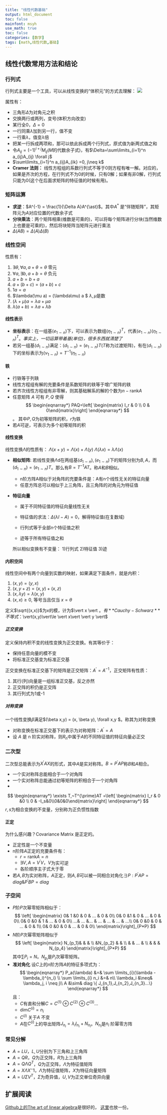 ```yaml
---
title: "线性代数基础"
output: html_document
toc: false
mainfont: msyh
use_math: true
toc: false
categories: [数学]
tags: [math,线性代数,基础]
---
```

<meta http-equiv='Content-Type' content='text/html; charset=utf-8' />


## 线性代数常用方法和结论
### 行列式
行列式主要是一个工具，可以从线性变换的“体积元”的方式去理解：
![](./img/1662201488.png)

属性有：
* 三角形$\Delta$为对角元之积
* 交换两行或两列，变号(体积方向改变)
* 某行全0，$\Delta=0$
* 一行同乘$\lambda$加到另一行，值不变
* 一行乘$\lambda$，值变$\lambda$倍
* 把某一行拆成两项和，那可以依此拆成两个行列式，原式值为新两式值之和
* 令$A_{ij}=(-1)^{i+j}M_{ij}$($M$的代数余子式)，有$\Delta=\sum\limits_{i=1}^n a_{ij}A_{ij} \forall j$
* $\sum\limits_{i=1}^n a_{ij}A_{ik} =0, j\neq k$
* **Cramer 法则：** 线性方程组的系数行列式不等于0则方程有唯一解。对应的，如果是齐次的方程，在行列式不为0的时候，只有0解；如果有非0解，行列式只能为0(这个在后面求矩阵的特征值的时候有用)。

### 矩阵运算
* **求逆**：$A^{-1} = \frac{1}{\Delta A}A^{\ast}$。其中$A^{\ast}$ 是“伴随矩阵”，其矩阵元为$A$对应位置的代数余子式
* **分块乘法**：两个矩阵相乘(维数是可乘的)，可以将每个矩阵进行分块(当然维数上也要是可乘的)，然后将块矩阵当矩阵元进行乘法
* $\Delta(AB) = \Delta(A)\Delta(B)$

### 线性空间
性质有：
1. $\exists \theta, \forall a, a+\theta = \theta$ 零元
2. $\forall a, \exists b, a+b=\theta$ 负元
3. $a+b = b+a$
4. $a+(b+c) = (a+b)+c$
5. $1a = a$
6. $\lambda(\mu a) = (\lambda\mu) a $ $\lambda, \mu$是数
7. $(\lambda + \mu)a = \lambda a + \mu a$
8. $\lambda(a+b) = \lambda a + \lambda b$

#### 线性表示
* **坐标表示**：在一组基$(e_{1\sim n})$下，可以表示为数组$(\eta_{1\sim n})^T$，代表$(e_{1\sim n})(\eta_{1\sim n})^T$。*事实上，一切运算带着基(单位)，很多东西就清楚了*
* 若另一组基$(d_{1\sim n})$满足：$(d_{1\sim n}) = (e_{1\sim n})T$($T$称为过渡矩阵)，有在$(d_{1\sim n})$下的坐标表示为$(\nu_{1\sim n})=T^{-1}(\eta_{1 \sim n})$

#### 轶
* 行轶等于列轶
* 线性方程组有解的充要条件是系数矩阵的轶等于增广矩阵的轶
* 若齐次线性方程组有非零解，则其基础解系的解的个数为$n- \mathrm{rank} A$
* 任意矩阵 $A$ 可有 $P,Q$ 使得
  $$
  \begin{eqnarray*}
  PAQ=\left[ \begin{matrix} I_r & 0 \\ 0 & 0\end{matrix}\right]
  \end{eqnarray*}
  $$。
  其中$P,Q$为初等矩阵的积，$r$为轶
* 若$A$可逆，可表示为多个初等矩阵的积


#### 线性变换

线性变换$\Lambda$的性质有：
$\Lambda (x+y) = \Lambda(x)+\Lambda(y)$
$\Lambda(\lambda x) = \lambda\Lambda(x)$

* **相似矩阵**: 若线性变换$\Lambda$d在两组基$(d_{1\sim n}) ,(e_{1\sim n})$下的矩阵分别为$B,A$，而$(d_{1\sim n}) = (e_{1\sim n})T$。那么有$B=T^{-1}AT$。称$A$和$B$相似。
	* n阶方阵A相似于对角阵的充要条件是：A有n个线性无关的特征向量
	* 任意方阵总可以相似于上三角阵，且三角阵的对角元为特征值
	
* **特征向量**
	* 属于不同特征值的特征向量线性无关
	* 特征值的求法：$\Delta(\lambda I - A)=0$，解得特征值(在复数域)

	* 行列式等于全部n个特征值之积
	* 迹等于所有特征值之和
	
	所以相似变换有不变量：
	1)行列式
	2)特征值
	3)迹


#### 内积空间
线性空间中有两个向量到实数的映射，如果满足下面条件，就是内积：
1. $(x,y)=(y,x)$
2. $(x, y+z) = (x,y) + (x,z)$
3. $(x, \lambda y) = \lambda (x,y)$
4. $(x,x) \ge 0$, 等号当且仅当 $x = \theta$

定义$\sqrt{(x,x)}$为$x$的模，计为$\vert x \vert $。有**Cauchy-Schwarz**不等式：$\vert(x,y)\vert\le \vert x\vert \vert y \vert$

##### 正交变换
定义保持内积不变的线性变换为正交变换。有其等价于：
* 保持任意向量的模不变
* 将标准正交基变为标准正交基

正交变换在标准正交基下的矩阵是正交矩阵：$A^{\prime}=A^{-1}$，正交矩阵有性质：
1. 其行(列)向量是一组标准正交基，反之亦然
2. 正交阵的积仍是正交阵
3. 其行列式为1或-1

##### 对称变换
一个线性变换$\beta$满足$(\beta x,y) = (x, \beta y), \forall x,y $。称其为对称变换
* 对称变换在标准正交基下的表示为对称矩阵：$A^{\prime}=A$
* 设 $A$ 是 n 阶实对称阵，则$R_n$中属于$A$的不同特征值的特征向量必正交

### 二次型
二次型总能表示为$X^{\prime}AX$的形式，其中$A$是实对称阵。$B=P^{\prime}AP$称$B$和$A$相合。
* 一个实对称阵总能相合于一个对角阵
* 一个实对称阵总能通过初等矩阵的积相合于一个对角阵
* 
$$
\begin{eqnarray*}
\exists T,~T^{\prime}AT =\left[ \begin{matrix} I_r & 0 &0 \\ 0 & -I_s&0\\0&0&0\end{matrix}\right]
\end{eqnarray*}
$$
$r,s$为相合变换的不变量，分别称为正负惯性指数

#### 正定
为什么感兴趣？Covariance Matrix 是正定的。
* 正定性是一个不变量
* n阶阵$A$正定的充要条件有：
	* $r = \mathrm{rank} A = n$
	* $\exists V, A=V^{\prime}V，V$为实可逆
	* 各阶顺序主子式大于零
* 若$A,B$为实对称阵，$A$正定，则$A,B$可以被一同相合对角化$\exists P: P^{\prime}AP=diag \& P^{\prime}BP=diag$

### 子空间
* $P$阶$P$次幂零矩阵相似于：
	$$
	\left[ \begin{matrix} 
	0& 1 &0 & 0 & ... & 0 & 0\\
	0& 0 &1 & 0 & ... & 0 & 0\\
	0& 0 &0 & 1 & ... & 0 & 0\\
	...& ... &... & ... & ... & ... & ...\\	
	0& 0 &0 & 0 & ... & 0 & 1\\
	0& 0 &0 & 0 & ... & 0 & 0\\
	\end{matrix}\right]_{P*P}
	$$
* 	$N$阶$P$次幂零矩阵相似于
	$$
	\left[ \begin{matrix} 
	N_{p_1}& & & \\
	 &N_{p_2} & & \\
	 & & ... & \\
	 & & & N_{p_4}
	\end{matrix}\right]_{P*P}
	$$
	其中$\sum P_i = N$。$N_{p_i}$是$P_i$次幂零矩阵。
* **准对角化** 设$C$上的$n$阶方阵$A$的特征多项式为：
	$$
	\begin{eqnarray*}
	P_a(\lambda) &=& \sum \limits_{i}(\lambda - \lambda_i)^{n_i} \\
	\sum \limits_{i} n_i &=& n\\
	\lambda_i &\neq& \lambda_j, i \neq j\\
	A &\sim& diag \{ J_{n_1},J_{n_2},J_{n_3}...\}
	\end{eqnarray*}
	$$
	且：
	* $C$有直和分解$C= C^{(1)} \oplus C^{(2)} \oplus C^{(3)}...$
	* $\mathrm{dim}C^{(i)} = n_i$
	* $C^{(i)}$ 关于$A$ 不变
	* $A$在$C^{(i)}$上的导出矩阵$J_{n_i} = \lambda_iI_{n_i}+N_{n_i}$。$N_{n_i}$是$n_i$ 阶幂零方阵

### 常见分解
* $A=LU$，$L,U$分别为下三角和上三角阵
* $A=QR$，$Q$为正交阵，$R$为上三角阵
* $A=Q\Lambda Q^T$，$Q$为正交阵，$\Lambda$为特征值矩阵
* $A=X\Lambda X^-1$，$\Lambda$为特征值矩阵，$X$为特征向量矩阵
* $A=U\Sigma V^T$，$\Sigma$为奇异值，$U,V$为正交单位奇异向量

## 扩展阅读
[Github上的The art of linear algebra](https://github.com/kenjihiranabe/The-Art-of-Linear-Algebra)是很好的， [这里](../att/The-Art-of-Linear-Algebra-zh-CN.pdf)也放一份。
